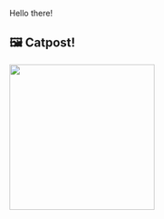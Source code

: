 Hello there!



## 🖼️ Catpost!

<sub>
    <img src="https://cdn2.thecatapi.com/images/MTcwMzEyMg.gif" height="256">
</sub>

